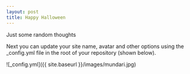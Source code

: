 ```yaml
---
layout: post
title: Happy Halloween
---
```


Just some random thoughts


Next you can update your site name, avatar and other options using the _config.yml file in the root of your repository (shown below).

![_config.yml]({{ site.baseurl }}/images/mundari.jpg)

